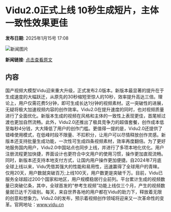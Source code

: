 # Vidu2.0正式上线  10秒生成短片，主体一致性效果更佳

**发布日期**: 2025年1月15号 17:08

![新闻图片](https://upload.chinaz.com/2025/0115/6387255766153610591200143.jpg)

**新闻链接**: [点击查看原文](https://www.aibase.com/zh/news/14746)

## 内容

国产视频大模型Vidu迎来重大升级，正式发布2.0版本。新版本最显著的提升在于生成速度的大幅跃迁，从原先的30秒缩短至惊人的10秒，效率提升高达三倍。理论上，用户仅需花费5分钟，即可生成长达1分钟的视频素材。这一突破性的进展，无疑将极大加速视频内容的创作效率。Vidu2.0在提升速度的同时，也对视频质量进行了全面优化。新版本生成的视频在风格和主体的一致性上表现更佳，首尾帧过渡也更加自然流畅。此外，Vidu2.0还推出了极具竞争力的超值套餐，创作成本低至每秒4分钱，大大降低了用户的创作门槛。更值得一提的是，Vidu2.0还提供了错峰使用模式，在低峰时段不限量、不扣积分，让用户可以尽情释放创作灵感。新版本还支持批量生成功能，一次性可生成四条视频素材，效率再度翻倍。为了更好地服务国内用户，Vidu2.0中国站点也同步上线，并进行了多项本地化优化。用户注册流程更加快捷，界面设计也更符合中文用户的使用习惯，操作更加直观流畅。同时，新版本还支持本地支付方式，让国内用户操作更加便捷。自2024年7月底全球上线以来，Vidu凭借其强大的性能和易用性，迅速赢得了全球用户的青睐。仅用20天，用户数就突破百万;上线100天，用户数更是突破千万。目前，Vidu已服务全球超过200个国家和地区，用户规模稳居行业前列。平台累计生成的视频数量已突破亿条，其中，全球首发的“参考生视频”功能上线仅三个月，产生的视频数量就已达千万级别。每天，来自世界各地的用户都在Vidu的助力下，释放着无限的创意和想象力。Vidu2.0的发布，预示着视频创作领域将迎来又一次革命性的变革。官网地址：www.vidu.cn
